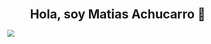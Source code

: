 <div align="center">
<h1 align="center">Hola, soy Matias Achucarro</a> 👋</h1>
</div>
<img align="center" src="https://github.com/MatiasAchucarro/MatiasAchucarro/assets/174651465/00ddef8b-1106-4946-9725-e4ae9c14eb7c">
<!--
**MatiasAchucarro/MatiasAchucarro** is a ✨ _special_ ✨ repository because its `README.md` (this file) appears on your GitHub profile.![imagen](https://github.com/MatiasAchucarro/MatiasAchucarro/assets/174651465/00ddef8b-1106-4946-9725-e4ae9c14eb7c)


## Sobre mi

- 
- 👨🏽‍💻 Developer Web Junior
-
